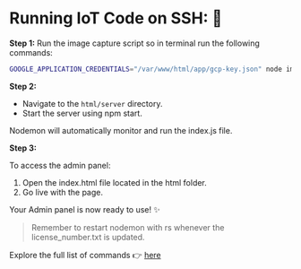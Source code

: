# Running IoT Code on SSH: 🚀

**Step 1:** Run the image capture script so in terminal run the following commands:

```bash
GOOGLE_APPLICATION_CREDENTIALS="/var/www/html/app/gcp-key.json" node image-capture.js
```

**Step 2:**

- Navigate to the `html/server` directory.
- Start the server using npm start.

Nodemon will automatically monitor and run the index.js file.

**Step 3:**

To access the admin panel:

1. Open the index.html file located in the html folder.
2. Go live with the page.

Your Admin panel is now ready to use! ✨

> Remember to restart nodemon with rs whenever the license_number.txt is updated.

Explore the full list of commands 👉 [here](../IoT/commands)
